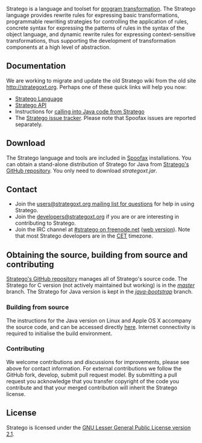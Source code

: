 Stratego is a language and toolset for [program transformation](http://strategoxt.org/Transform/ProgramTransformation). The Stratego language provides rewrite rules for expressing basic transformations, programmable rewriting strategies for controlling the application of rules, concrete syntax for expressing the patterns of rules in the syntax of the object language, and dynamic rewrite rules for expressing context-sensitive transformations, thus supporting the development of transformation components at a high level of abstraction.

## Documentation

We are working to migrate and update the old Stratego wiki from the old site <http://strategoxt.org>. Perhaps one of these quick links will help you now:

* [Stratego Language](language/)
* [Stratego API](http://releases.strategoxt.org/docs/api/)
* Instructions for [calling into Java code from Stratego](/stratego/external-strategies/)
* The [Stratego issue tracker](http://yellowgrass.org/project/StrategoXT). Please note that Spoofax issues are reported separately.

## Download

The Stratego language and tools are included in [Spoofax](/download/) installations. You can obtain a stand-alone distribution of Stratego for Java from [Stratego's GitHub repository](https://github.com/metaborg/strategoxt/releases/tag/baseline). You only need to download *strategoxt.jar*.

## Contact

* Join the [users@strategoxt.org mailing list for questions](https://mailman.st.ewi.tudelft.nl/listinfo/users) for help in using Stratego.
* Join the [developers@strategoxt.org](https://mailman.st.ewi.tudelft.nl/listinfo/developers) if you are or are interesting in contributing to Stratego.
* Join the IRC channel at [#stratego on freenode.net](irc://irc.freenode.net/#stratego) ([web version](http://webchat.freenode.net/?channels=stratego)). Note that most Stratego developers are in the [CET](http://www.timeanddate.com/worldclock/custom.html?cities=16) timezone.

## Obtaining the source, building from source and contributing

[Stratego's GitHub repository](https://github.com/metaborg/strategoxt) manages all of Stratego's source code. The Stratego for C version (not actively maintained but working) is in the [*master*](https://github.com/metaborg/strategoxt/tree/master) branch. The Stratego for Java version is kept in the [*java-bootstrap*](https://github.com/metaborg/strategoxt/tree/java-bootstrap) branch.

### Building from source

The instructions for the Java version on Linux and Apple OS X accompany the source code, and can be accessed directly [here](https://github.com/metaborg/strategoxt/blob/java-bootstrap/strategoxt/BUILDING.md). Internet connectivity is required to initialise the build environment.

### Contributing

We welcome contributions and discussions for improvements, please see above for contact information. For external contributions we follow the GitHub fork, develop, submit pull request model. By submitting a pull request you acknowledge that you transfer copyright of the code you contribute and that your merged contribution will inherit the Stratego license.

## License

Stratego is licensed under the [GNU Lesser General Public License version 2.1](http://www.tldrlegal.com/l/lgpl2).


